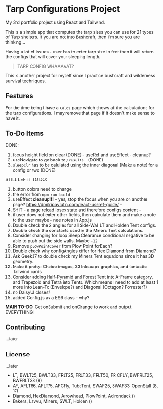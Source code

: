 # Tarp Configurations Project

My 3rd portfolio project using React and Tailwind.

This is a simple app that computes the tarp sizes you can use for 21 types of Tarp shelters. If you are not into Bushcraft, then I'm sure you are thinking...

Having a lot of issues - user has to enter tarp size in feet then it will return the configs that will cover your sleeping length.

> TARP CONFIG WHAAAAAT?

This is another project for myself since I practice bushcraft and wilderness survival techniques.

## Features

For the time being I have a `Calcs` page which shows all the calculations for the tarp configurations. I may remove that page if it doesn't make sense to have it.

## To-Do Items

DONE:

1. focus height field on clear (DONE) - useRef and useEffect - cleanup?
1. useNavigate to go back to `/results` - (DONE)
1. `sleepClr` has to be calulated using the inner diagonal (Make a note) for a config or two (DONE)

STILL LEFTT TO DO:

1. button colors need to change
1. the error from `npm run build`
1. useEffect **cleanup!!!** - yes, stop the focus when you are on another page? https://dmitripavlutin.com/react-useref-guide/ -
1. SHIT - a page reload loses state and therefore configs content -
1. if user does not enter other fields, then calculate them and make a note to the user maybe - nee notes in App.js
1. Double check the 2 angles for all Side-Wall LT and Holden Tent configs.
1. Double check the constants used in the Miners Tent calculations.
1. Consider changing for loop Sleep Clearance conditional negative to be able to push out the side walls. Maybe `-12`.
1. Remove `plowPointCover` from Plow Point forEach?
1. Double check why configAngles differ for Hex Diamond from Diamond?
1. Ask Geek37 to double check my Miners Tent equations since it has 3D geometry.
1. Make it pretty: Choice images, 33 Inkscape graphics, and fantastic Tailwind cards
1. Consider adding Half-Pyramid and Forest Tent into A-Frame category, and Trapezoid and Tetra into Tents. Which means I need to add at least 1 more into Lean-To (Envelope?) and Diagonal (Octagon? Forrester?)
1. no DaisyUI clsses?
1. added Config.js as a ES6 class - why?

**MAIN TO-DO**: Get onSubmit and onChange to work and output EVERYTHING!

## Contributing

...later

## License

...later

- LT, BWLT25, BWLT33, FRLT25, FRLT33, FRLT50, FR CFLY, BWFRLT25, BWFRLT33 (9)
- AF, AFLT66, AFLT75, AFCFly, TubeTent, SWAF25, SWAF33, OpenStall (8, 17)
- Diamond, HexDiamond, Arrowhead, PlowPoint, Adirondack ()
- Bakers, Lavvu, Miners, SWLT, Holden ()
